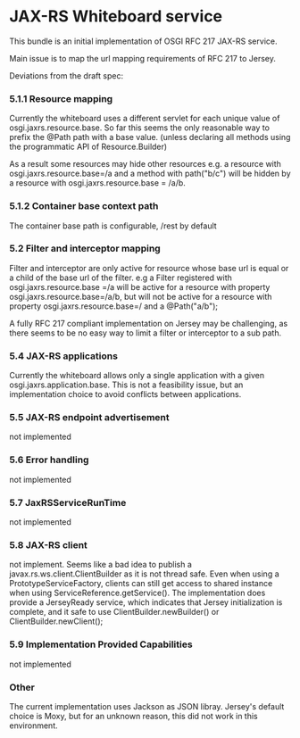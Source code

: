 # JAX-RS Whiteboard service #

This bundle is an initial implementation of OSGI RFC 217 JAX-RS service.

Main issue is to map the url mapping requirements of RFC 217 to Jersey.

Deviations from the draft spec: 

### 5.1.1 Resource mapping ###

Currently the whiteboard uses a different servlet for each unique value of osgi.jaxrs.resource.base.
So far this seems the only reasonable way to prefix the @Path path with a base value.
(unless declaring all methods using the programmatic API of Resource.Builder)

As a result some resources may hide other resources e.g.
a resource with osgi.jaxrs.resource.base=/a and a method with path("b/c") will be hidden 
by a resource with osgi.jaxrs.resource.base = /a/b.


### 5.1.2 Container base context path ###

The container base path is configurable, /rest by default

### 5.2 Filter and interceptor mapping ###

Filter and interceptor are only active for resource whose base url is equal or a child of the base url of the filter.
e.g a Filter registered with osgi.jaxrs.resource.base =/a will be active for a resource with property osgi.jaxrs.resource.base=/a/b,
but will not be active for a resource with property osgi.jaxrs.resource.base=/ and a @Path("a/b"); 

A fully RFC 217 compliant implementation on Jersey may be challenging, as there seems to be no easy way to limit
a filter or interceptor to a sub path. 


### 5.4 JAX-RS applications ###

Currently the whiteboard allows only a single application with a given osgi.jaxrs.application.base.
This is not a feasibility issue, but an implementation choice to avoid conflicts between applications.

### 5.5 JAX-RS endpoint advertisement ###

not implemented

### 5.6 Error handling ###

not implemented

### 5.7 JaxRSServiceRunTime ###

not implemented

### 5.8 JAX-RS client ###

not implement. Seems like a bad idea to publish a javax.rs.ws.client.ClientBuilder as it is not thread safe. 
Even when using a PrototypeServiceFactory, clients can still get access to shared instance when using ServiceReference.getService().
The implementation does provide a JerseyReady service, which indicates that Jersey initialization is complete,
and it safe to use ClientBuilder.newBuilder() or ClientBuilder.newClient();

### 5.9 Implementation Provided Capabilities ###

not implemented


### Other ###

The current implementation uses Jackson as JSON libray.
Jersey's default choice is Moxy, but for an unknown reason,
this did not work in this environment. 


